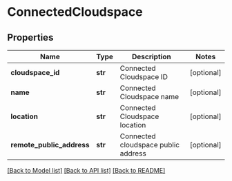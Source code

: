 # ConnectedCloudspace

## Properties
Name | Type | Description | Notes
------------ | ------------- | ------------- | -------------
**cloudspace_id** | **str** | Connected Cloudspace ID | [optional] 
**name** | **str** | Connected Cloudspace name | [optional] 
**location** | **str** | Connected Cloudspace location | [optional] 
**remote_public_address** | **str** | Connected cloudspace public address | [optional] 

[[Back to Model list]](../README.md#documentation-for-models) [[Back to API list]](../README.md#documentation-for-api-endpoints) [[Back to README]](../README.md)


